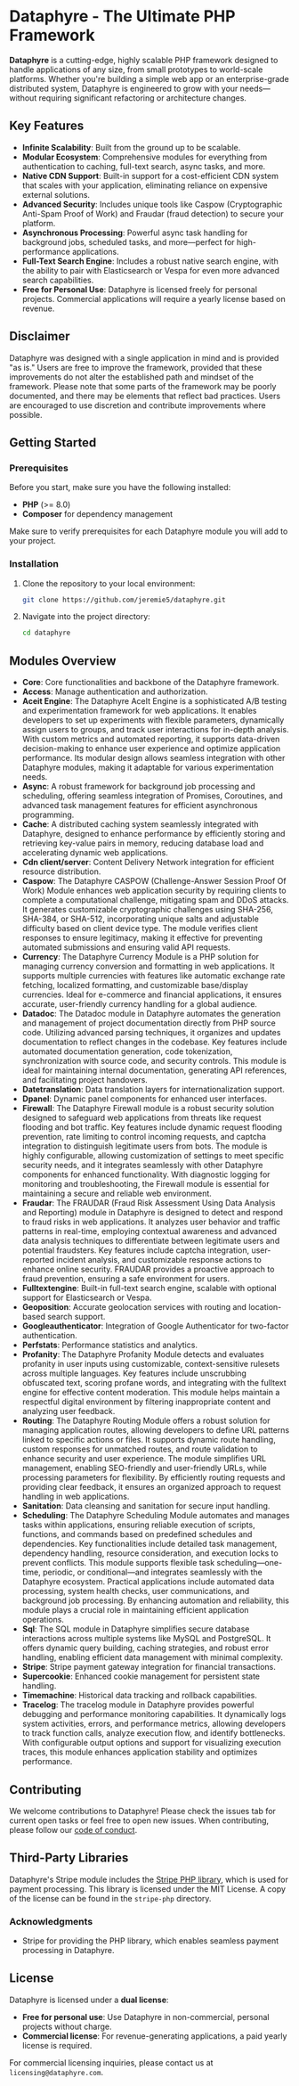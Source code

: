 # Dataphyre - The Ultimate PHP Framework

**Dataphyre** is a cutting-edge, highly scalable PHP framework designed to handle applications of any size, from small prototypes to world-scale platforms. Whether you're building a simple web app or an enterprise-grade distributed system, Dataphyre is engineered to grow with your needs—without requiring significant refactoring or architecture changes.

## Key Features

- **Infinite Scalability**: Built from the ground up to be scalable.
- **Modular Ecosystem**: Comprehensive modules for everything from authentication to caching, full-text search, async tasks, and more.
- **Native CDN Support**: Built-in support for a cost-efficient CDN system that scales with your application, eliminating reliance on expensive external solutions.
- **Advanced Security**: Includes unique tools like Caspow (Cryptographic Anti-Spam Proof of Work) and Fraudar (fraud detection) to secure your platform.
- **Asynchronous Processing**: Powerful async task handling for background jobs, scheduled tasks, and more—perfect for high-performance applications.
- **Full-Text Search Engine**: Includes a robust native search engine, with the ability to pair with Elasticsearch or Vespa for even more advanced search capabilities.
- **Free for Personal Use**: Dataphyre is licensed freely for personal projects. Commercial applications will require a yearly license based on revenue.

## Disclaimer
Dataphyre was designed with a single application in mind and is provided "as is." Users are free to improve the framework, provided that these improvements do not alter the established path and mindset of the framework. Please note that some parts of the framework may be poorly documented, and there may be elements that reflect bad practices. Users are encouraged to use discretion and contribute improvements where possible.

## Getting Started

### Prerequisites

Before you start, make sure you have the following installed:

- **PHP** (>= 8.0)
- **Composer** for dependency management

Make sure to verify prerequisites for each Dataphyre module you will add to your project.

### Installation

1. Clone the repository to your local environment:

   ```bash
   git clone https://github.com/jeremie5/dataphyre.git
   ```

2. Navigate into the project directory:

   ```bash
   cd dataphyre
   ```

## Modules Overview
- **Core**: Core functionalities and backbone of the Dataphyre framework.
- **Access**: Manage authentication and authorization.
- **Aceit Engine**: The Dataphyre AceIt Engine is a sophisticated A/B testing and experimentation framework for web applications. It enables developers to set up experiments with flexible parameters, dynamically assign users to groups, and track user interactions for in-depth analysis. With custom metrics and automated reporting, it supports data-driven decision-making to enhance user experience and optimize application performance. Its modular design allows seamless integration with other Dataphyre modules, making it adaptable for various experimentation needs.
- **Async**: A robust framework for background job processing and scheduling, offering seamless integration of Promises, Coroutines, and advanced task management features for efficient asynchronous programming.
- **Cache**: A distributed caching system seamlessly integrated with Dataphyre, designed to enhance performance by efficiently storing and retrieving key-value pairs in memory, reducing database load and accelerating dynamic web applications.
- **Cdn client/server**: Content Delivery Network integration for efficient resource distribution.
- **Caspow**: The Dataphyre CASPOW (Challenge-Answer Session Proof Of Work) Module enhances web application security by requiring clients to complete a computational challenge, mitigating spam and DDoS attacks. It generates customizable cryptographic challenges using SHA-256, SHA-384, or SHA-512, incorporating unique salts and adjustable difficulty based on client device type. The module verifies client responses to ensure legitimacy, making it effective for preventing automated submissions and ensuring valid API requests.
- **Currency**: The Dataphyre Currency Module is a PHP solution for managing currency conversion and formatting in web applications. It supports multiple currencies with features like automatic exchange rate fetching, localized formatting, and customizable base/display currencies. Ideal for e-commerce and financial applications, it ensures accurate, user-friendly currency handling for a global audience.
- **Datadoc**: The Datadoc module in Dataphyre automates the generation and management of project documentation directly from PHP source code. Utilizing advanced parsing techniques, it organizes and updates documentation to reflect changes in the codebase. Key features include automated documentation generation, code tokenization, synchronization with source code, and security controls. This module is ideal for maintaining internal documentation, generating API references, and facilitating project handovers.
- **Datetranslation**: Data translation layers for internationalization support.
- **Dpanel**: Dynamic panel components for enhanced user interfaces.
- **Firewall**: The Dataphyre Firewall module is a robust security solution designed to safeguard web applications from threats like request flooding and bot traffic. Key features include dynamic request flooding prevention, rate limiting to control incoming requests, and captcha integration to distinguish legitimate users from bots. The module is highly configurable, allowing customization of settings to meet specific security needs, and it integrates seamlessly with other Dataphyre components for enhanced functionality. With diagnostic logging for monitoring and troubleshooting, the Firewall module is essential for maintaining a secure and reliable web environment.
- **Fraudar**: The FRAUDAR (Fraud Risk Assessment Using Data Analysis and Reporting) module in Dataphyre is designed to detect and respond to fraud risks in web applications. It analyzes user behavior and traffic patterns in real-time, employing contextual awareness and advanced data analysis techniques to differentiate between legitimate users and potential fraudsters. Key features include captcha integration, user-reported incident analysis, and customizable response actions to enhance online security. FRAUDAR provides a proactive approach to fraud prevention, ensuring a safe environment for users.
- **Fulltextengine**: Built-in full-text search engine, scalable with optional support for Elasticsearch or Vespa.
- **Geoposition**: Accurate geolocation services with routing and location-based search support.
- **Googleauthenticator**: Integration of Google Authenticator for two-factor authentication.
- **Perfstats**: Performance statistics and analytics.
- **Profanity**: The Dataphyre Profanity Module detects and evaluates profanity in user inputs using customizable, context-sensitive rulesets across multiple languages. Key features include unscrubbing obfuscated text, scoring profane words, and integrating with the fulltext engine for effective content moderation. This module helps maintain a respectful digital environment by filtering inappropriate content and analyzing user feedback.
- **Routing**: The Dataphyre Routing Module offers a robust solution for managing application routes, allowing developers to define URL patterns linked to specific actions or files. It supports dynamic route handling, custom responses for unmatched routes, and route validation to enhance security and user experience. The module simplifies URL management, enabling SEO-friendly and user-friendly URLs, while processing parameters for flexibility. By efficiently routing requests and providing clear feedback, it ensures an organized approach to request handling in web applications.
- **Sanitation**: Data cleansing and sanitation for secure input handling.
- **Scheduling**: The Dataphyre Scheduling Module automates and manages tasks within applications, ensuring reliable execution of scripts, functions, and commands based on predefined schedules and dependencies. Key functionalities include detailed task management, dependency handling, resource consideration, and execution locks to prevent conflicts. This module supports flexible task scheduling—one-time, periodic, or conditional—and integrates seamlessly with the Dataphyre ecosystem. Practical applications include automated data processing, system health checks, user communications, and background job processing. By enhancing automation and reliability, this module plays a crucial role in maintaining efficient application operations.
- **Sql**: The SQL module in Dataphyre simplifies secure database interactions across multiple systems like MySQL and PostgreSQL. It offers dynamic query building, caching strategies, and robust error handling, enabling efficient data management with minimal complexity.
- **Stripe**: Stripe payment gateway integration for financial transactions.
- **Supercookie**: Enhanced cookie management for persistent state handling.
- **Timemachine**: Historical data tracking and rollback capabilities.
- **Tracelog**: The tracelog module in Dataphyre provides powerful debugging and performance monitoring capabilities. It dynamically logs system activities, errors, and performance metrics, allowing developers to track function calls, analyze execution flow, and identify bottlenecks. With configurable output options and support for visualizing execution traces, this module enhances application stability and optimizes performance.

## Contributing

We welcome contributions to Dataphyre! Please check the issues tab for current open tasks or feel free to open new issues. When contributing, please follow our [code of conduct](CODE_OF_CONDUCT.md).

## Third-Party Libraries

Dataphyre's Stripe module includes the [Stripe PHP library](https://github.com/stripe/stripe-php), which is used for payment processing. This library is licensed under the MIT License. A copy of the license can be found in the `stripe-php` directory.

### Acknowledgments

- Stripe for providing the PHP library, which enables seamless payment processing in Dataphyre.

## License

Dataphyre is licensed under a **dual license**:
- **Free for personal use**: Use Dataphyre in non-commercial, personal projects without charge.
- **Commercial license**: For revenue-generating applications, a paid yearly license is required.

For commercial licensing inquiries, please contact us at `licensing@dataphyre.com`.
